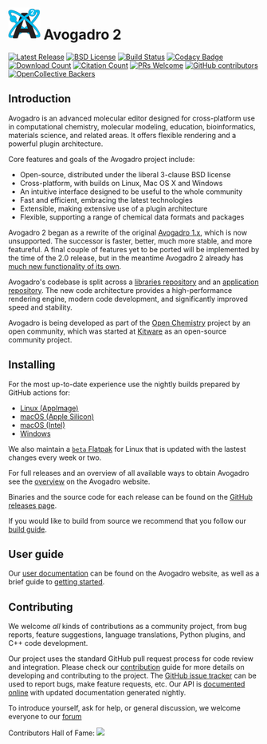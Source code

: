 # ![Avogadro 2][Avogadro2Logo] Avogadro 2

[![Latest Release](https://img.shields.io/github/v/release/openchemistry/avogadrolibs)](https://github.com/OpenChemistry/avogadrolibs/releases) [![BSD License](https://img.shields.io/github/license/openchemistry/avogadrolibs)](https://github.com/OpenChemistry/avogadrolibs/blob/master/LICENSE) [![Build Status](https://img.shields.io/github/actions/workflow/status/openchemistry/avogadrolibs/build_cmake.yml?branch=master)](https://github.com/OpenChemistry/avogadrolibs/actions) [![Codacy Badge](https://app.codacy.com/project/badge/Grade/44bb12662c564ed8a27ee8a7fd89ed50)](https://app.codacy.com/gh/OpenChemistry/avogadrolibs/dashboard?utm_source=gh&utm_medium=referral&utm_content=&utm_campaign=Badge_grade)
[![Download Count](https://avogadro.cc/downloads.svg?readme)](https://github.com/OpenChemistry/avogadrolibs/releases) [![Citation Count](https://avogadro.cc/citations.svg?readme)](http://doi.org/10.1186/1758-2946-4-17)
[![PRs Welcome](https://img.shields.io/badge/PRs-welcome-brightgreen.svg?style=flat)](http://makeapullrequest.com) [![GitHub contributors](https://img.shields.io/github/contributors/openchemistry/avogadrolibs.svg?style=flat&color=0bf)](https://github.com/OpenChemistry/avogadrolibs/graphs/contributors)  [![OpenCollective Backers](https://img.shields.io/opencollective/all/open-chemistry)](https://opencollective.com/open-chemistry)

## Introduction

Avogadro is an advanced molecular editor designed for cross-platform use in
computational chemistry, molecular modeling, education, bioinformatics,
materials science, and related areas.
It offers flexible rendering and a powerful plugin architecture.

Core features and goals of the Avogadro project include:

* Open-source, distributed under the liberal 3-clause BSD license
* Cross-platform, with builds on Linux, Mac OS X and Windows
* An intuitive interface designed to be useful to the whole community
* Fast and efficient, embracing the latest technologies
* Extensible, making extensive use of a plugin architecture
* Flexible, supporting a range of chemical data formats and packages

Avogadro 2 began as a rewrite of the original [Avogadro 1.x][Avogadro1], which
is now unsupported.
The successor is faster, better, much more stable, and more featureful.
A final couple of features yet to be ported will be implemented by the time of
the 2.0 release, but in the meantime Avogadro 2 already has
[much new functionality of its own](https://two.avogadro.cc/docs/whats-new-in-avogadro-2/).

Avogadro's codebase is split across a
[libraries repository](https://github.com/openchemistry/avogadrolibs)
and an [application repository](https://github.com/openchemistry/avogadroapp).
The new code architecture provides a high-performance rendering engine, modern
code development, and significantly improved speed and stability.

Avogadro is being developed as part of the [Open Chemistry][OpenChemistry]
project by an open community, which was started at [Kitware][Kitware] as
an open-source community project.

## Installing

For the most up-to-date experience use the nightly builds prepared by GitHub
actions for:

* [Linux (AppImage)](https://nightly.link/OpenChemistry/avogadrolibs/workflows/build_linux/master/Avogadro2-x86_64.AppImage.zip)
* [macOS (Apple Silicon)](https://nightly.link/OpenChemistry/avogadrolibs/workflows/build_mac/master/macOS-arm64.zip)
* [macOS (Intel)](https://nightly.link/OpenChemistry/avogadrolibs/workflows/build_mac/master/macOS-intel.zip)
* [Windows](https://nightly.link/OpenChemistry/avogadrolibs/workflows/build_windows/master/Win64.exe.zip)

We also maintain a
[`beta` Flatpak](https://two.avogadro.cc/install/flatpak.html#install-flatpak-beta)
for Linux that is updated with the lastest changes every week or two.

For full releases and an overview of all available ways to obtain Avogadro see
the [overview](Install) on the Avogadro website.

Binaries and the source code for each release can be found on the
[GitHub releases page](https://github.com/OpenChemistry/avogadrolibs/releases).

If you would like to build from source we recommend that you follow our
[build guide][Build].

## User guide

Our [user documentation](https://two.avogadro.cc/docs/) can be found on the
Avogadro website, as well as a brief guide to
[getting started](https://two.avogadro.cc/docs/getting-started/).

## Contributing

We welcome *all* kinds of contributions as a community project, from bug
reports, feature suggestions, language translations, Python plugins,
and C++ code development.

Our project uses the standard GitHub pull request process for code review
and integration. Please check our [contribution][Contribution] guide for more
details on developing and contributing to the project. The [GitHub issue
tracker](https://github.com/openchemistry/avogadrolibs/issues/)
can be used to report bugs, make feature requests, etc. Our API is
[documented online][API] with updated documentation generated nightly.

To introduce yourself, ask for help, or general discussion, we welcome everyone
to our [forum](https://discuss.avogadro.cc/)

Contributors Hall of Fame:
<a href="https://github.com/openchemistry/avogadrolibs/graphs/contributors">
  <img src="https://contrib.rocks/image?repo=openchemistry/avogadrolibs" />
</a>

  [Avogadro2Logo]: https://raw.githubusercontent.com/OpenChemistry/avogadrolibs/master/docs/avogadro2_64.png "Avogadro2"
  [OpenChemistry]: https://openchemistry.org/ "Open Chemistry Project"
  [OpenChemistryLogo]: https://raw.githubusercontent.com/OpenChemistry/avogadrolibs/master/docs/OpenChemistry128.png "Open Chemistry"
  [Kitware]: https://kitware.com/ "Kitware, Inc."
  [Avogadro1]: https://avogadro.cc/ "Avogadro 1"
  [Build]: https://two.avogadro.cc/develop/build/ "Building Avogadro"
  [Install]: https://two.avogadro.cc/install/ "Installing Avogadro"
  [Contribution]: https://two.avogadro.cc/contrib/ "Contribution guide"
  [API]: https://two.avogadro.cc/develop/classlist/ "API documentation"
